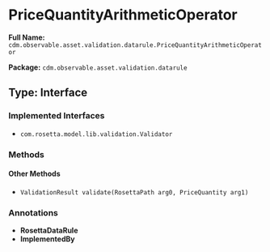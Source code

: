 # PriceQuantityArithmeticOperator

**Full Name:** `cdm.observable.asset.validation.datarule.PriceQuantityArithmeticOperator`

**Package:** `cdm.observable.asset.validation.datarule`

## Type: Interface

### Implemented Interfaces

- `com.rosetta.model.lib.validation.Validator`

### Methods

#### Other Methods

- `ValidationResult validate(RosettaPath arg0, PriceQuantity arg1)`

### Annotations

- **RosettaDataRule**
- **ImplementedBy**

